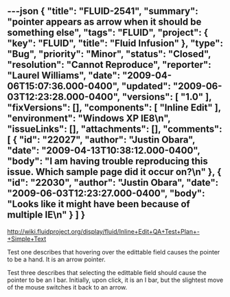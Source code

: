 ---json
{
  "title": "FLUID-2541",
  "summary": "pointer appears as arrow when it should be something else",
  "tags": "FLUID",
  "project": {
    "key": "FLUID",
    "title": "Fluid Infusion"
  },
  "type": "Bug",
  "priority": "Minor",
  "status": "Closed",
  "resolution": "Cannot Reproduce",
  "reporter": "Laurel Williams",
  "date": "2009-04-06T15:07:36.000-0400",
  "updated": "2009-06-03T12:23:28.000-0400",
  "versions": [
    "1.0"
  ],
  "fixVersions": [],
  "components": [
    "Inline Edit"
  ],
  "environment": "Windows XP IE8\n",
  "issueLinks": [],
  "attachments": [],
  "comments": [
    {
      "id": "22027",
      "author": "Justin Obara",
      "date": "2009-04-13T10:38:12.000-0400",
      "body": "I am having trouble reproducing this issue. Which sample page did it occur on?\n"
    },
    {
      "id": "22030",
      "author": "Justin Obara",
      "date": "2009-06-03T12:23:27.000-0400",
      "body": "Looks like it might have been because of multiple IE\n"
    }
  ]
}
---
<http://wiki.fluidproject.org/display/fluid/Inline+Edit+QA+Test+Plan+-+Simple+Text>

Test one describes that hovering over the edittable field causes the pointer to be a hand. It is an arrow pointer.

Test three describes that selecting the edittable field should cause the pointer to be an I bar. Initially, upon click, it is an I bar, but the slightest move of the mouse switches it back to an arrow.

        